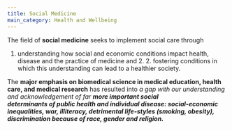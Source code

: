 ```yaml
---
title: Social Medicine
main_category: Health and Wellbeing
---
```

The field of **social medicine** seeks to implement social care through 

1. understanding how social and economic conditions impact health, disease and the practice of medicine and 2. 2. fostering conditions in which this understanding can lead to a healthier society.

The **major emphasis on biomedical science in medical education,[](https://en.wikipedia.org/wiki/Social_medicine#cite_note-2) health care, and medical research** has resulted into *a gap with our understanding and acknowledgement of far **more important social determinants of public health and individual disease: social-economic inequalities, war, illiteracy, detrimental life-styles (smoking, obesity), discrimination because of race, gender and religion.***